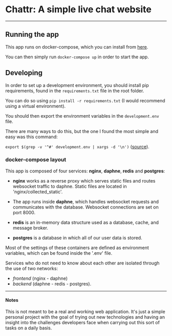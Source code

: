 # **Chattr**: A simple live chat website
----------
## Running the app

This app runs on docker-compose, which you can install from [here](https://docs.docker.com/compose/install/).

You can then simply run `docker-compose up` in order to start the app.

## Developing

In order to set up a development environment, you should install pip requirements,
found in the `requirements.txt` file in the root folder.

You can do so using `pip install -r requirements.txt`
(I would recommend using a virtual environment).

You should then export the environment variables in the `development.env` file.

There are many ways to do this, but the one I found the most simple and easy was this 
command:

 `export $(grep -v '^#' development.env | xargs -d '\n')` ([source](https://stackoverflow.com/questions/19331497/set-environment-variables-from-file-of-key-value-pairs)).

### docker-compose layout

This app is composed of four services: **nginx**, **daphne**, **redis** and **postgres**:

- **nginx** works as a reverse proxy which serves static files and routes websocket traffic to daphne.
Static files are located in 'nginx/collected_static'.

- The app runs inside **daphne**, which handles websocket requests and communicates with the database.
Websocket connections are set on port 8000.

- **redis** is an in-memory data structure used as a database, cache, and message broker.
  
- **postgres** is a database in which all of our user data is stored.

Most of the settings of these containers are defined as environment variables, which
can be found inside the '.env' file.

Services who do not need to know about each other are isolated through the use of two networks:
- *frontend* (nginx - daphne)
- *backend* (daphne - redis - postgres).

----------

#### Notes

This is not meant to be a real and working web application. It's just a simple personal project
with the goal of trying out new technologies and having an insight into the challenges developers
face when carrying out this sort of tasks on a daily basis.